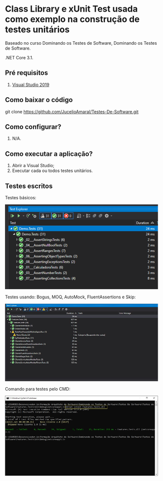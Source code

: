 # Class Library e xUnit Test usada como exemplo na construção de testes unitários

Baseado no curso Dominando os Testes de Software, Dominando os Testes de Software.

.NET Core 3.1.

## Pré requisitos

1. [Visual Studio 2019](https://visualstudio.microsoft.com/pt-br/vs/)

## Como baixar o código

git clone https://github.com/JucelioAmaral/Testes-De-Software.git

## Como configurar?

1. N/A.

## Como executar a aplicação?

1. Abrir a Visual Studio;
2. Executar cada ou todos testes unitários.

## Testes escritos

Testes básicos:

![Testes](Testes.jpg)


Testes usando: Bogus, MOQ, AutoMock, FluentAssertions e Skip:

![Testes Diversos](TestesDiversos.jpg)

Comando para testes pelo CMD:

![Comandos para testes pelo cmd](ComandoParaTestesPeloCMD.jpg)
